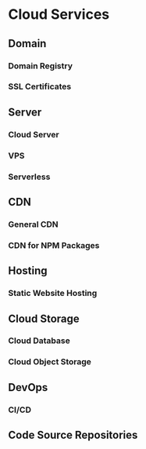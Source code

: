 <script setup>
import { ref } from 'vue';
import NavContainer from '../components/NavContainer.vue';
import newsData from '../assets/dev/cloud-services.json';

const data = ref(newsData);
</script>

# Cloud Services

## Domain

### Domain Registry

<NavContainer :data="data.domain"/>

### SSL Certificates

<NavContainer :data="data.sslCertificates"/>

## Server

### Cloud Server

<NavContainer :data="data.cloudServer"/>

### VPS

<NavContainer :data="data.vps"/>

### Serverless

<NavContainer :data="data.serverless"/>

## CDN

### General CDN

<NavContainer :data="data.cdn"/>

### CDN for NPM Packages

<NavContainer :data="data.cdnForNpmPackage"/>

## Hosting

### Static Website Hosting

<NavContainer :data="data.staticWebsiteHosting"/>

## Cloud Storage

### Cloud Database

### Cloud Object Storage

<NavContainer :data="data.cloudObjectStorage"/>

## DevOps

### CI/CD

<NavContainer :data="data.cicd"/>

## Code Source Repositories

<NavContainer :data="data.codeSourceRepo"/>
